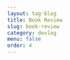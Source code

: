 ```yaml
---
layout: tag-blog
title: Book Review
slug: book-review
category: devlog
menu: false
order: 4
---
```

